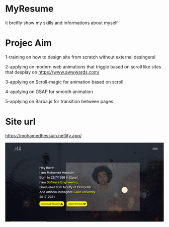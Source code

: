 # MyResume

it breifly show my skills and informations about myself 

# Projec Aim

1-training on how to design site from scratch without external desingersI

2-applying on modern web animations that triggle based on scroll like sites that desplay on https://www.awwwards.com/

3-applying on Scroll-magic for animation based on scroll

4-applying on GSAP for smooth animation

5-applying on Barba.js for transition between pages

# Site url

https://mohamedhessuin.netlify.app/


![Alt text](./2.png)

